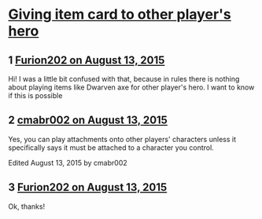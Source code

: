 # [Giving item card to other player&#039;s hero](https://community.fantasyflightgames.com/topic/185038-giving-item-card-to-other-players-hero/)

## 1 [Furion202 on August 13, 2015](https://community.fantasyflightgames.com/topic/185038-giving-item-card-to-other-players-hero/?do=findComment&comment=1734907)

Hi! I was a little bit confused with that, because in rules there is nothing about playing items like Dwarven axe for other player's hero. I want to know if this is possible

## 2 [cmabr002 on August 13, 2015](https://community.fantasyflightgames.com/topic/185038-giving-item-card-to-other-players-hero/?do=findComment&comment=1734942)

Yes, you can play attachments onto other players' characters unless it specifically says it must be attached to a character you control.

Edited August 13, 2015 by cmabr002

## 3 [Furion202 on August 13, 2015](https://community.fantasyflightgames.com/topic/185038-giving-item-card-to-other-players-hero/?do=findComment&comment=1734943)

Ok, thanks!


